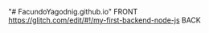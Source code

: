 "# FacundoYagodnig.github.io" FRONT                      
https://glitch.com/edit/#!/my-first-backend-node-js BACK 

